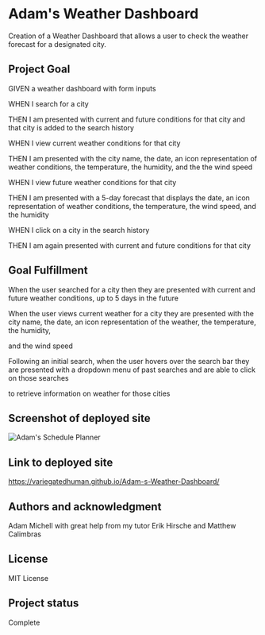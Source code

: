 # Adam's Weather Dashboard

Creation of a Weather Dashboard that allows a user to check the weather forecast for a designated city.

## Project Goal

GIVEN a weather dashboard with form inputs

WHEN I search for a city

THEN I am presented with current and future conditions for that city and that city is added to the search history

WHEN I view current weather conditions for that city

THEN I am presented with the city name, the date, an icon representation of weather conditions, the temperature, the humidity, and the the wind speed

WHEN I view future weather conditions for that city

THEN I am presented with a 5-day forecast that displays the date, an icon representation of weather conditions, the temperature, the wind speed, and the humidity

WHEN I click on a city in the search history

THEN I am again presented with current and future conditions for that city

## Goal Fulfillment

When the user searched for a city then they are presented with current and future weather conditions, up to 5 days in the future

When the user views current weather for a city they are presented with the city name, the date, an icon representation of the weather, the temperature, the humidity,

and the wind speed

Following an initial search, when the user hovers over the search bar they are presented with a dropdown menu of past searches and are able to click on those searches

to retrieve information on weather for those cities

## Screenshot of deployed site
![Adam's Schedule Planner](assets/Screenshot_20230109_024137.png)

## Link to deployed site
https://variegatedhuman.github.io/Adam-s-Weather-Dashboard/

## Authors and acknowledgment
Adam Michell with great help from my tutor Erik Hirsche and Matthew Calimbras

## License
MIT License

## Project status
Complete
